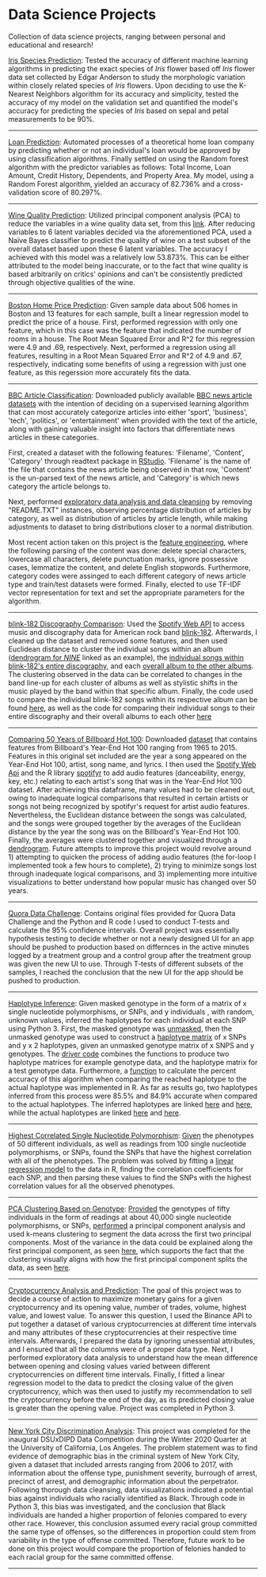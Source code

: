 # Data Science Projects
Collection of data science projects, ranging between personal and educational and research!

[Iris Species Prediction](https://github.com/ankushbharadwaj/Data-Science-Projects/tree/master/Iris%20Species%20Prediction): Tested the accuracy of different machine learning algorithms in predicting the exact species of *Iris* flower based off *Iris* flower data set collected by Edgar Anderson to study the morphologic variation within closely related species of *Iris* flowers. Upon deciding to use the K-Nearest Neighbors algorithm for its accuracy and simplicity, tested the accuracy of my model on the validation set and quantified the model's accuracy for predicting the species of *Iris* based on sepal and petal measurements to be 90%.

***********************************************************

[Loan Prediction](https://github.com/ankushbharadwaj/Data-Science-Projects/tree/master/Loan%20Prediction): Automated processes of a theoretical home loan company by predicting whether or not an individual's loan would be approved by using classification algorithms. Finally settled on using the Random forest algorithm with the predictor variables as follows: Total Income, Loan Amount, Credit History, Dependents, and Property Area. My model, using a Random Forest algorithm, yielded an accuracy of 82.736% and a cross-validation score of 80.297%. 

***********************************************************

[Wine Quality Prediction](https://github.com/ankushbharadwaj/Data-Science-Projects/tree/master/Wine%20Quality%20Prediction): Utilized principal component analysis (PCA) to reduce the variables in a wine quality data set, from this [link](https://archive.ics.uci.edu/ml/datasets/Wine+Quality). After reducing variables to 6 latent variables decided via the aforementioned PCA, used a Naïve Bayes classifier to predict the quality of wine on a test subset of the overall dataset based upon these 6 latent variables. The accuracy I achieved with this model was a relatively low 53.873%. This can be either attributed to the model being inaccurate, or to the fact that wine quality is based arbitrarily on critics' opinions and can't be consistently predicted through objective qualities of the wine. 

***********************************************************

[Boston Home Price Prediction](https://github.com/ankushbharadwaj/Data-Science-Projects/tree/master/Boston%20Home%20Price%20Prediction): Given sample data about 506 homes in Boston and 13 features for each sample, built a linear regression model to predict the price of a house. First, performed regression with only one feature, which in this case was the feature that indicated the number of rooms in a house. The Root Mean Squared Error and R^2 for this regression were 4.9 and .69, respectively. Next, performed a regression using all features, resulting in a Root Mean Squared Error and R^2 of 4.9 and .67, respectively, indicating some benefits of using a regression with just one feature, as this regerssion more accurately fits the data. 

***********************************************************

[BBC Article Classification](https://github.com/ankushbharadwaj/Data-Science-Projects/tree/master/BBC%20Article%20Classification): Downloaded publicly available [BBC news article datasets](http://mlg.ucd.ie/datasets/bbc.html) with the intention of deciding on a supervised learning algorithm that can most accurately categorize articles into either 'sport', 'business', 'tech', 'politics', or 'entertainment' when provided with the text of the article, along with gaining valuable insight into factors that differentiate news articles in these categories. 

First, created a dataset with the following features: 'Filename', 'Content', 'Category' through readtext package in [RStudio](https://github.com/ankushbharadwaj/Data-Science-Projects/blob/master/BBC%20Article%20Classification/dataset_creation.R). 'Filename' is the name of the file that contains the news article being observed in that row, 'Content' is the un-parsed text of the news article, and 'Category' is which news category the article belongs to. 

Next, performed [exploratory data analysis and data cleansing](https://github.com/ankushbharadwaj/Data-Science-Projects/blob/master/BBC%20Article%20Classification/EDA_bbc_article.ipynb) by removing "README.TXT" instances, observing percentage distribution of articles by category, as well as distribution of articles by article length, while making adjustments to dataset to bring distributions closer to a normal distribution. 

Most recent action taken on this project is the [feature engineering](https://github.com/ankushbharadwaj/Data-Science-Projects/blob/master/BBC%20Article%20Classification/bbc-articles-featureengineering.ipynb), where the following parsing of the content was done: delete special characters, lowercase all characters, delete punctuation marks, ignore possessive cases, lemmatize the content, and delete English stopwords. Furthermore, category codes were assinged to each different category of news article type and train/test datasets were formed. Finally, elected to use TF-IDF vector representation for text and set the appropriate parameters for the algorithm. 

***********************************************************

[blink-182 Discography Comparison](https://github.com/ankushbharadwaj/Data-Science-Projects/tree/master/blink-182%20Discography%20Comparison): Used the [Spotify Web API](https://developer.spotify.com/documentation/web-api/) to access music and discography data for American rock band [blink-182](https://en.wikipedia.org/wiki/Blink-182). Afterwards, I cleaned up the dataset and removed some features, and then used Euclidean distance to cluster the individual songs within an album ([dendrogram for *NINE*](https://github.com/ankushbharadwaj/Data-Science-Projects/blob/master/blink-182%20Discography%20Comparison/Rplot%20-%20nine.jpeg) linked as an example), the [individual songs within blink-182's entire discography](https://github.com/ankushbharadwaj/Data-Science-Projects/blob/master/blink-182%20Discography%20Comparison/album%20overall%20song%20comparison.jpeg), and each [overall album to the other albums](https://github.com/ankushbharadwaj/Data-Science-Projects/blob/master/blink-182%20Discography%20Comparison/album%20overall%20comparison%20average.jpeg). The clustering observed in the data can be correlated to changes in the band line-up for each cluster of albums as well as stylistic shifts in the music played by the band within that specific album. Finally, the code used to compare the individual blink-182 songs within its respective album can be found [here](https://github.com/ankushbharadwaj/Data-Science-Projects/blob/master/blink-182%20Discography%20Comparison/blink-182%20album%20individual%20comparison.R), as well as the code for comparing their individual songs to their entire discography and their overall albums to each other [here](https://github.com/ankushbharadwaj/Data-Science-Projects/blob/master/blink-182%20Discography%20Comparison/blink-182%20album%20overall%20comparison.R)

***********************************************************

[Comparing 50 Years of Billboard Hot 100](https://github.com/ankushbharadwaj/Data-Science-Projects/tree/master/Comparing%2050%20Years%20of%20Billboard%20Hot%20100): Downloaded [dataset](https://www.kaggle.com/rakannimer/billboard-lyrics) that contains features from Billboard's Year-End Hot 100 ranging from 1965 to 2015. Features in this original set included are the year a song appeared on the Year-End Hot 100, artist, song name, and lyrics. I then used the [Spotify Web Api](https://developer.spotify.com/documentation/web-api/) and the R library [spotifyr](https://github.com/charlie86/spotifyr) to add audio features (danceability, energy, key, etc.) relating to each artist's song that was in the Year-End Hot 100 dataset. After achieving this dataframe, many values had to be cleaned out, owing to inadequate logical comparisons that resulted in certain artists or songs not being recognized by spotifyr's request for artist audio features. Nevertheless, the Euclidean distance between the songs was calculated, and the songs were grouped together by the averages of the Euclidean distance by the year the song was on the Billboard's Year-End Hot 100. Finally, the averages were clustered together and visualized through a [dendrogram](https://github.com/ankushbharadwaj/Data-Science-Projects/blob/master/Comparing%2050%20Years%20of%20Billboard%20Hot%20100/billboard_dend_1.pdf). Future attempts to improve this project would revolve around 1) attempting to quicken the process of adding audio features (the for-loop I implemented took a few hours to complete), 2) trying to minimize songs lost through inadequate logical comparisons, and 3) implementing more intuitive visualizations to better understand how popular music has changed over 50 years. 

***********************************************************

[Quora Data Challenge](https://github.com/ankushbharadwaj/Data-Science-Projects/tree/master/Quora%20Data%20Challenge): Contains original files provided for Quora Data Challenge and the Python and R code I used to conduct T-tests and calculate the 95% confidence intervals. Overall project was essentially hypothesis testing to decide whether or not a newly designed UI for an app should be pushed to production based on differnces in the active minutes logged by a treatment group and a control group after the treatment group was given the new UI to use. Through T-tests of different subsets of the samples, I reached the conclusion that the new UI for the app should be pushed to production. 

***********************************************************

[Haplotype Inference](https://github.com/ankushbharadwaj/Data-Science-Projects/tree/master/Haplotype%20Inference): Given masked genotype in the form of a matrix of x single nucleotide polymorphisms, or SNPs, and y individuals , with random, unknown values, inferred the haplotypes for each individual at each SNP using Python 3. First, the masked genotype was [unmasked](https://github.com/ankushbharadwaj/Data-Science-Projects/blob/master/Haplotype%20Inference/unmask_genotype.py), then the unmasked genotype was used to construct a [haplotype matrix](https://github.com/ankushbharadwaj/Data-Science-Projects/blob/master/Haplotype%20Inference/produce_haplotype_matrix.py) of x SNPs and y x 2 haplotypes, given an unmasked genotype matrix of x SNPS and y genotypes. The [driver code](https://github.com/ankushbharadwaj/Data-Science-Projects/blob/master/Haplotype%20Inference/driver_code.py) combines the functions to produce two haplotype matrices for example genotype data, and the haplotype matrix for a test genotype data. Furthermore, a [function](https://github.com/ankushbharadwaj/Data-Science-Projects/blob/master/Haplotype%20Inference/haplotype_accuracy.R) to calculate the percent accuracy of this algorithm when comparing the reached haplotype to the actual haplotype was implemented in R. As far as results go, two haplotypes inferred from this process were 85.5% and 84.9% accurate when compared to the actual haplotypes. The inferred haplotypes are linked [here](https://github.com/ankushbharadwaj/Data-Science-Projects/blob/master/Haplotype%20Inference/ex1_result.txt) and [here](https://github.com/ankushbharadwaj/Data-Science-Projects/blob/master/Haplotype%20Inference/ex2_result.txt), while the actual haplotypes are linked [here](https://github.com/ankushbharadwaj/Data-Science-Projects/blob/master/Haplotype%20Inference/example_data_1_sol.txt) and [here](https://github.com/ankushbharadwaj/Data-Science-Projects/blob/master/Haplotype%20Inference/example_data_2_sol.txt). 

***********************************************************

[Highest Correlated Single Nucleotide Polymorphism](https://github.com/ankushbharadwaj/Data-Science-Projects/tree/master/Highest%20Correlated%20Single%20Nucleotide%20Polymorphism): [Given](https://github.com/ankushbharadwaj/Data-Science-Projects/blob/master/Highest%20Correlated%20Single%20Nucleotide%20Polymorphism/PhenotypeGenotype100SNP50N.csv) the phenotypes of 50 different individuals, as well as readings from 100 single nucleotide polymorphisms, or SNPs, found the SNPs that have the highest correlation with all of the phenotypes. The problem was solved by fitting a [linear regression model](https://github.com/ankushbharadwaj/Data-Science-Projects/blob/master/Highest%20Correlated%20Single%20Nucleotide%20Polymorphism/snp_phenotype_correlation.R) to the data in R, finding the correlation coefficients for each SNP, and then parsing these values to find the SNPs with the highest correlation values for all the observed phenotypes. 

***********************************************************

[PCA Clustering Based on Genotype](https://github.com/ankushbharadwaj/Data-Science-Projects/tree/master/PCA%20Clustering%20Based%20on%20Genotype): [Provided](https://github.com/ankushbharadwaj/Data-Science-Projects/blob/master/PCA%20Clustering%20Based%20on%20Genotype/Genotype40kSNP50N.txt) the genotypes of fifty individuals in the form of readings at about 40,000 single nucleotide polymorphisms, or SNPs, [performed](https://github.com/ankushbharadwaj/Data-Science-Projects/blob/master/PCA%20Clustering%20Based%20on%20Genotype/genotype_pca_kmeans_cluster.R) a principal component analysis and used k-means clustering to segment the data across the first two principal components. Most of the variance in the data could be explained along the first principal component, as seen [here](https://github.com/ankushbharadwaj/Data-Science-Projects/blob/master/PCA%20Clustering%20Based%20on%20Genotype/PCA-Variance.png), which supports the fact that the clustering visually aligns with how the first principal component splits the data, as seen [here](https://github.com/ankushbharadwaj/Data-Science-Projects/blob/master/PCA%20Clustering%20Based%20on%20Genotype/PCA-Clustered.png). 

***********************************************************

[Cryptocurrency Analysis and Prediction](https://github.com/ankushbharadwaj/Data-Science-Projects/tree/master/Cryptocurrency%20Analysis%20and%20Prediction): The goal of this project was to decide a course of action to maximize monetary gains for a given cryptocurrency and its opening value, number of trades, volume, highest value, and lowest value. To answer this question, I used the Binance API to put together a dataset of various cryptocurrencies at different time intervals and many attributes of these cryptocurrencies at their respective time intervals. Afterwards, I prepared the data by ignoring unessential attributes, and I ensured that all the columns were of a proper data type. Next, I performed exploratory data analysis to understand how the mean difference between opening and closing values varied between different cryptocurrencies on different time intervals. Finally, I fitted a linear regression model to the data to predict the closing value of the given cryptocurrency, which was then used to justify my recommendation to sell the cryptocurrency before the end of the day, as its predicted closing value is greater than the opening value. Project was completed in Python 3. 

***********************************************************

[New York City Discrimination Analysis](https://github.com/ankushbharadwaj/Data-Science-Projects/tree/master/New%20York%20City%20Discrimination%20Analysis): This project was completed for the inaugural DSUxDIPD Data Competition during the Winter 2020 Quarter at the University of California, Los Angeles. The problem statement was to find evidence of demographic bias in the criminal system of New York City, given a dataset that included arrests ranging from 2006 to 2017, with information about the offense type, punishment severity, burrough of arrest, precinct of arrest, and demographic information about the perpetrator. Following thorough data cleansing, data visualizations indicated a potential bias against individuals who racially identified as Black. Through code in Python 3, this bias was investigated, and the conclusion that Black individuals are handed a higher proportion of felonies compared to every other race. However, this conclusion assumed every racial group committed the same type of offenses, so the differences in proportion could stem from variability in the type of offense committed. Therefore, future work to be done on this project would compare the proportion of felonies handed to each racial group for the same committed offense. 

***********************************************************
